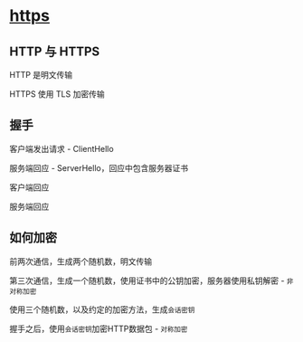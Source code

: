 # [https](https://www.ruanyifeng.com/blog/2014/02/ssl_tls.html)

## HTTP 与 HTTPS

HTTP 是明文传输

HTTPS 使用 TLS 加密传输

## 握手

客户端发出请求 - ClientHello

服务端回应 - ServerHello，回应中包含服务器证书

客户端回应

服务端回应

## 如何加密

前两次通信，生成两个随机数，明文传输

第三次通信，生成一个随机数，使用证书中的公钥加密，服务器使用私钥解密 - `非对称加密`

使用三个随机数，以及约定的加密方法，生成`会话密钥`

握手之后，使用`会话密钥`加密HTTP数据包 - `对称加密`
